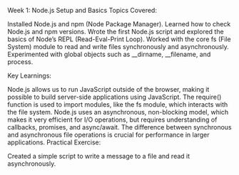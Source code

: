 Week 1: Node.js Setup and Basics
Topics Covered:

Installed Node.js and npm (Node Package Manager).
Learned how to check Node.js and npm versions.
Wrote the first Node.js script and explored the basics of Node’s REPL (Read-Eval-Print Loop).
Worked with the core fs (File System) module to read and write files synchronously and asynchronously.
Experimented with global objects such as __dirname, __filename, and process.

Key Learnings:

Node.js allows us to run JavaScript outside of the browser, making it possible to build server-side applications using JavaScript.
The require() function is used to import modules, like the fs module, which interacts with the file system.
Node.js uses an asynchronous, non-blocking model, which makes it very efficient for I/O operations, but requires understanding of callbacks, promises, and async/await.
The difference between synchronous and asynchronous file operations is crucial for performance in larger applications.
Practical Exercise:

Created a simple script to write a message to a file and read it asynchronously.